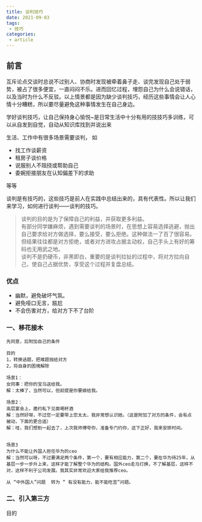 ```yaml
---
title: 谈判技巧
date: 2021-09-03
tags:
 - 技巧      
categories: 
 - article
---
```

## 前言
互斥论点交谈时总说不过别人、协商时发现被牵着鼻子走、谈完发现自己处于弱势，被占了很多便宜，一直闷闷不乐。进而回忆过程，埋怨自己为什么会说错话，以及当时为什么不反驳。以上情景都是因为缺少谈判技巧，经历这些事情会让人心情十分糟糕，所以要尽量避免这种事情发生在自己身边。    

学好谈判技巧，让自己保持身心愉悦~是日常生活中十分有用的技技巧多训练，可以从自发到自觉，自动从知识库找到并说出来

生活、工作中有很多场景需要谈判，
如
- 找工作谈薪资
- 租房子谈价格
- 说服别人不阻挠或帮助自己
- 委婉拒接朋友在认知偏差下的求助

等等

谈判是有技巧的，这些技巧是前人在实践中总结出来的，具有代表性。所以让我们来学习，如何进行谈判——谈判的技巧。

> 谈判的目的是为了保障自己的利益，并获取更多利益。         
有部分同学嫌麻烦，遇到需要谈判的场景时，在思想上容易选择逃避，抛出自己要求给对方做选择，要么接受，要么拒绝。这种做法一了百了很容易。       
但结果往往都是对方拒绝，或者对方进攻占据主动权，自己手头上有好的筹码也无用武之地。    
谈判不是扔硬币，非黑即白，重要的是谈判拉扯的过程中，将对方拉向自己，使自己占据优势，享受这个过程并复盘总结。

### 优点
* 幽默，避免破坏气氛。
* 避免哑口无言，尴尬
* 不会伤害对方，给对方下不了台阶

### 一、移花接木
    先同意，后附加自己的条件
    
    目的
    1，转换话题，把难题抛给对方
    2，将自身的困境解除

    场景1：
    女同事：把你的宝马送给我。
    解：太棒了，当然可以，但前提是你要嫁给我。

    场景2：
    高层宴会上，邀约私下见面喝杯酒
    解：当然好呀，不过您一定要带上您太太，我非常想认识她。（这是附加了对方的条件，会有点被动，下面的更合适）
    解：哇，我们想到一起去了，上次我师傅夸你，准备专门约你，这下正好，我来安排时间。


    场景3
    为什么不能让外国人担任华为的ceo
    解：当然可以呀，不过要满足两个条件，第一个，要有相应能力，第二个，要在华为待25年，从基层一步一步升上来，这样才能了解整个华为的结构。国外ceo走马灯换，不了解基层，这样不对，这样不利于公司发展。我其实非常欢迎大家给我推荐ceo。

    从 “中外国人”问题  转为 “ 有没有能力，能不能吃苦”问题。


### 二、引入第三方


目的
